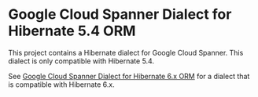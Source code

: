 # Google Cloud Spanner Dialect for Hibernate 5.4 ORM

This project contains a Hibernate dialect for Google Cloud Spanner. This dialect is
only compatible with Hibernate 5.4.

See [Google Cloud Spanner Dialect for Hibernate 6.x ORM](../hibernate6/spanner-hibernate6-dialect/)
for a dialect that is compatible with Hibernate 6.x.
